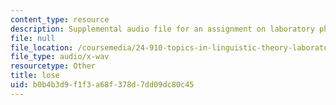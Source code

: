 ```yaml
---
content_type: resource
description: Supplemental audio file for an assignment on laboratory phonology.
file: null
file_location: /coursemedia/24-910-topics-in-linguistic-theory-laboratory-phonology-spring-2007/b0b4b3d9f1f3a68f378d7dd09dc80c45_lose.wav
file_type: audio/x-wav
resourcetype: Other
title: lose
uid: b0b4b3d9-f1f3-a68f-378d-7dd09dc80c45
---
```

